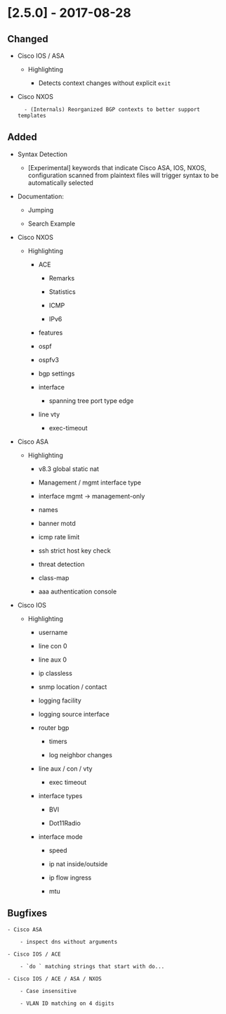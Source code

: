 # [2.5.0] - 2017-08-28

## Changed

- Cisco IOS / ASA

    - Highlighting

        - Detects context changes without explicit `exit` 

- Cisco NXOS

        - (Internals) Reorganized BGP contexts to better support templates

## Added

- Syntax Detection

    - [Experimental] keywords that indicate Cisco ASA, IOS, NXOS, configuration scanned from plaintext files will trigger syntax to be automatically selected

- Documentation:

    - Jumping
    
    - Search Example

- Cisco NXOS

    - Highlighting

        - ACE 

            - Remarks

            - Statistics

            - ICMP

            - IPv6

        - features

        - ospf

        - ospfv3

        - bgp settings

        - interface

            - spanning tree port type edge

        - line vty

            - exec-timeout

- Cisco ASA

    - Highlighting

        - v8.3 global static nat

        - Management / mgmt interface type

        - interface mgmt -> management-only

        - names

        - banner motd

        - icmp rate limit

        - ssh strict host key check

        - threat detection

        - class-map

        - aaa authentication console

- Cisco IOS

    - Highlighting

        - username

        - line con 0

        - line aux 0

        - ip classless

        - snmp location / contact
        
        - logging facility

        - logging source interface

        - router bgp
        
            - timers

            - log neighbor changes

        - line aux / con / vty

            - exec timeout

        - interface types

            - BVI

            - Dot11Radio

        - interface mode

            - speed

            - ip nat inside/outside

            - ip flow ingress

            - mtu


## Bugfixes

    - Cisco ASA

        - inspect dns without arguments

    - Cisco IOS / ACE

        - `do ` matching strings that start with do...
    
    - Cisco IOS / ACE / ASA / NXOS
    
        - Case insensitive

        - VLAN ID matching on 4 digits
